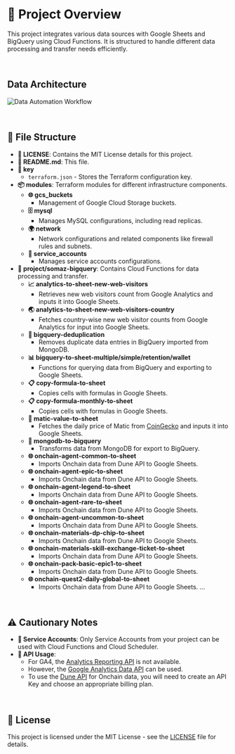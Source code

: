 # 🚀 Project Overview

This project integrates various data sources with Google Sheets and BigQuery using Cloud Functions. It is structured to handle different data processing and transfer needs efficiently.

<br/>

## Data Architecture
![Data Automation Workflow](https://github.com/somaz94/terraform-bigquery-googlesheet/assets/112675579/bef53a70-e70b-4cdf-b5cf-732349c6998b)

<br/>

## 📁 File Structure

- **📜 LICENSE**: Contains the MIT License details for this project.
- **📄 README.md**: This file.
- **🔑 key**
  - `terraform.json` - Stores the Terraform configuration key.
- **📦 modules**: Terraform modules for different infrastructure components.
  - **🌐 gcs_buckets**
    - Management of Google Cloud Storage buckets.
  - **🗄️ mysql**
    - Manages MySQL configurations, including read replicas.
  - **🌍 network**
    - Network configurations and related components like firewall rules and subnets.
  - **🔐 service_accounts**
    - Manages service accounts configurations.
- **🔧 project/somaz-bigquery**: Contains Cloud Functions for data processing and transfer.
  - **📈 analytics-to-sheet-new-web-visitors**
    - Retrieves new web visitors count from Google Analytics and inputs it into Google Sheets.
  - **🌏 analytics-to-sheet-new-web-visitors-country**
    - Fetches country-wise new web visitor counts from Google Analytics for input into Google Sheets.
  - **🔄 bigquery-deduplication**
    - Removes duplicate data entries in BigQuery imported from MongoDB.
  - **📊 bigquery-to-sheet-multiple/simple/retention/wallet**
    - Functions for querying data from BigQuery and exporting to Google Sheets.
  - **📋 copy-formula-to-sheet**
    - Copies cells with formulas in Google Sheets.
  - **📋 copy-formula-monthly-to-sheet**
    - Copies cells with formulas in Google Sheets.
  - **💱 matic-value-to-sheet**
    - Fetches the daily price of Matic from [CoinGecko](https://www.coingecko.com/ko/%EC%BD%94%EC%9D%B8/polygon/historical_data#panel) and inputs it into Google Sheets.
  - **🔄 mongodb-to-bigquery**
    - Transforms data from MongoDB for export to BigQuery.
  - **🌐 onchain-agent-common-to-sheet**
    - Imports Onchain data from Dune API to Google Sheets.
  - **🌐 onchain-agent-epic-to-sheet**
    - Imports Onchain data from Dune API to Google Sheets.
  - **🌐 onchain-agent-legend-to-sheet**
    - Imports Onchain data from Dune API to Google Sheets.
  - **🌐 onchain-agent-rare-to-sheet**
    - Imports Onchain data from Dune API to Google Sheets.
  - **🌐 onchain-agent-uncommon-to-sheet**
    - Imports Onchain data from Dune API to Google Sheets.
  - **🌐 onchain-materials-dp-chip-to-sheet**
    - Imports Onchain data from Dune API to Google Sheets.
  - **🌐 onchain-materials-skill-exchange-ticket-to-sheet**
    - Imports Onchain data from Dune API to Google Sheets.
  - **🌐 onchain-pack-basic-epic1-to-sheet**
    - Imports Onchain data from Dune API to Google Sheets.
  - **🌐 onchain-quest2-daily-global-to-sheet**
    - Imports Onchain data from Dune API to Google Sheets.
  ...

<br/>

## ⚠️ Cautionary Notes

- **🔐 Service Accounts**: Only Service Accounts from your project can be used with Cloud Functions and Cloud Scheduler.
- **🔗 API Usage**: 
  - For GA4, the [Analytics Reporting API](https://console.cloud.google.com/apis/api/analyticsreporting.googleapis.com/overview?hl=ko&project=mgmt-2023&supportedpurview=project) is not available.
  - However, the [Google Analytics Data API](https://console.cloud.google.com/apis/api/analyticsdata.googleapis.com/overview?hl=ko&project=mgmt-2023&supportedpurview=project) can be used.
  - To use the [Dune API](https://dune.com/docs/api/) for Onchain data, you will need to create an API Key and choose an appropriate billing plan.

<br/>

## 📜 License

This project is licensed under the MIT License - see the [LICENSE](LICENSE) file for details.
